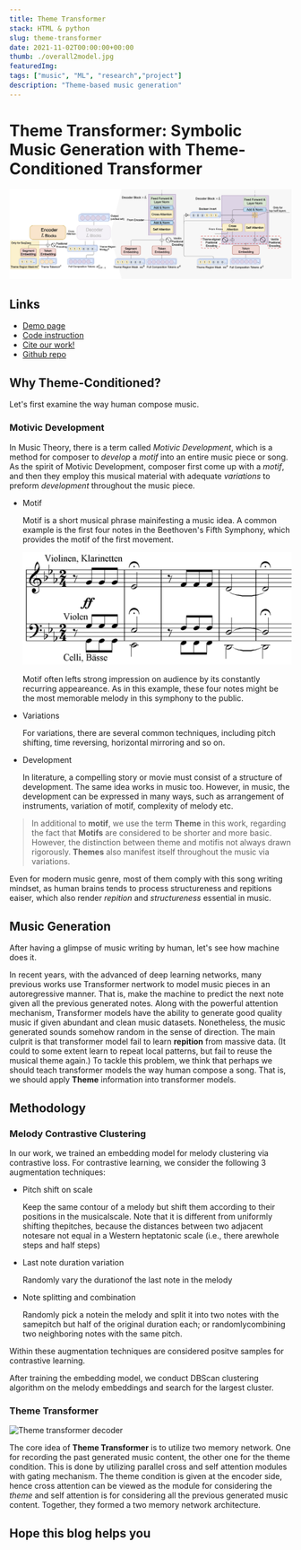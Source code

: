 ```yaml
---
title: Theme Transformer
stack: HTML & python
slug: theme-transformer
date: 2021-11-02T00:00:00+00:00
thumb: ./overall2model.jpg
featuredImg:
tags: ["music", "ML", "research","project"]
description: "Theme-based music generation"
---
```


# Theme Transformer: Symbolic Music Generation with Theme-Conditioned Transformer

![](overall2model.jpg)

## Links
* [Demo page](https://atosystem.github.io/ThemeTransformer/)
* [Code instruction](https://atosystem.github.io/ThemeTransformer/code)
* [Cite our work!](https://atosystem.github.io/ThemeTransformer/cite)
* [Github repo](https://github.com/atosystem/ThemeTransformer)

## Why Theme-Conditioned?
Let's first examine the way human compose music.
### Motivic Development
In Music Theory, there is a term called *Motivic Development*, which is a method for composer to *develop* a *motif* into an entire music piece or song. As the spirit of Motivic Development, composer first come up with a *motif*, and then they  employ this musical material with adequate *variations* to preform *development* throughout the music piece. 
* Motif
    
    Motif is a short musical phrase mainifesting a music idea. A common example is the first four notes in the Beethoven's Fifth Symphony, which provides the motif of the first movement.

    ![The motif of the Beethoven's Fifth Symphony](./Beethoven_5Symphony.png)

    Motif often lefts strong impression on audience by its constantly recurring appeareance. As in this example, these four notes might be the most memorable melody in this symphony to the public.

* Variations

    For variations, there are several common techniques, including pitch shifting, time reversing, horizontal mirroring and so on.

* Development

    In literature, a compelling story or movie must consist of a structure of development. The same idea works in music too. However, in music, the development can be expressed in many ways, such as arrangement of instruments, variation of motif, complexity of melody etc.

> In additional to **motif**, we use the term **Theme** in this work, regarding the fact that **Motifs** are considered to be shorter and more basic. However, the distinction between theme and motifis not always drawn rigorously. **Themes** also manifest itself throughout the music via variations.

Even for modern music genre, most of them comply with this song writing mindset, as human brains tends to process structureness and repitions eaiser, which also render *repition* and *structureness* essential in music. 


## Music Generation

After having a glimpse of music writing by human, let's see how machine does it.

In recent years, with the advanced of deep learning networks, many previous works use Transformer nertwork to model music pieces in an autoregressive manner. 
That is, make the machine to predict the next note given all the previous generated notes. 
Along with the powerful attention mechanism, Transformer models have the ability to generate good quality music if given abundant and clean music datasets. Nonetheless, the music generated sounds somehow random in the sense of direction. 
The main culprit is that transformer model fail to learn **repition** from massive data. (It could to some extent learn to repeat local patterns, but fail to reuse the musical theme again.) To tackle this problem, we think that perhaps we should teach transformer models the way human compose a song. That is, we should apply **Theme** information into transformer models.

## Methodology

### Melody Contrastive Clustering

In our work, we trained an embedding model for melody clustering via contrastive loss.
For contrastive learning, we consider the following 3 augmentation techniques:
* Pitch shift on scale

    Keep the same contour of a melody but shift them according to their positions in the musicalscale. Note that it is different from uniformly shifting thepitches, because the distances between two adjacent notesare not equal in a Western heptatonic scale (i.e., there arewhole steps and half steps)
* Last note duration variation

    Randomly vary the durationof the last note in the melody
* Note splitting and combination

    Randomly  pick  a  notein  the  melody  and  split  it  into  two  notes  with  the  samepitch but half of the original duration each; or randomlycombining two neighboring notes with the same pitch.

Within these augmentation techniques are considered positve samples for contrastive learning.

After training the embedding model, we conduct DBScan clustering algorithm on the melody embeddings and search for the largest cluster. 
### Theme Transformer

![Theme transformer decoder](./modelC.jpg)

The core idea of **Theme Transformer** is to utilize two memory network. One for recording the past generated music content, the other one for the theme condition. This is done by utilizing parallel cross and self attention modules with gating mechanism. The theme condition is given at the encoder side, hence cross attention can be viewed as the module for considering the *theme* and self attention is for considering all the previous generated music content. Together, they formed a two memory network architecture.

## Hope this blog helps you 
<!--
## Demo
| ID| Theme | Real Data | Baseline | Theme Transformer
| -- | -------- | -------- | -------- | -------- |
| 875 | `audio: /theme-transformer-audio/875_Theme.mp3` | `audio: /theme-transformer-audio/875_Realdata.mp3` | `audio: /theme-transformer-audio/875_Baseline.mp3` | `audio: /theme-transformer-audio/875_ThemeTransformer.mp3`|
| 888 | `audio: /theme-transformer-audio/888_Theme.mp3` | `audio: /theme-transformer-audio/888_Realdata.mp3` | `audio: /theme-transformer-audio/888_Baseline.mp3` | `audio: /theme-transformer-audio/888_ThemeTransformer.mp3`|
| 890 | `audio: /theme-transformer-audio/890_Theme.mp3` | `audio: /theme-transformer-audio/890_Realdata.mp3` | `audio: /theme-transformer-audio/890_Baseline.mp3` | `audio: /theme-transformer-audio/890_ThemeTransformer.mp3`|
| 893 | `audio: /theme-transformer-audio/893_Theme.mp3` | `audio: /theme-transformer-audio/893_Realdata.mp3` | `audio: /theme-transformer-audio/893_Baseline.mp3` | `audio: /theme-transformer-audio/893_ThemeTransformer.mp3`|
| 899 | `audio: /theme-transformer-audio/899_Theme.mp3` | `audio: /theme-transformer-audio/899_Realdata.mp3` | `audio: /theme-transformer-audio/899_Baseline.mp3` | `audio: /theme-transformer-audio/899_ThemeTransformer.mp3`|
| 900 | `audio: /theme-transformer-audio/900_Theme.mp3` | `audio: /theme-transformer-audio/900_Realdata.mp3` | `audio: /theme-transformer-audio/900_Baseline.mp3` | `audio: /theme-transformer-audio/900_ThemeTransformer.mp3`|
| 901 | `audio: /theme-transformer-audio/901_Theme.mp3` | `audio: /theme-transformer-audio/901_Realdata.mp3` | `audio: /theme-transformer-audio/901_Baseline.mp3` | `audio: /theme-transformer-audio/901_ThemeTransformer.mp3`|
| 904 | `audio: /theme-transformer-audio/904_Theme.mp3` | `audio: /theme-transformer-audio/904_Realdata.mp3` | `audio: /theme-transformer-audio/904_Baseline.mp3` | `audio: /theme-transformer-audio/904_ThemeTransformer.mp3`|
| 908 | `audio: /theme-transformer-audio/908_Theme.mp3` | `audio: /theme-transformer-audio/908_Realdata.mp3` | `audio: /theme-transformer-audio/908_Baseline.mp3` | `audio: /theme-transformer-audio/908_ThemeTransformer.mp3`|
| 909 | `audio: /theme-transformer-audio/909_Theme.mp3` | `audio: /theme-transformer-audio/909_Realdata.mp3` | `audio: /theme-transformer-audio/909_Baseline.mp3` | `audio: /theme-transformer-audio/909_ThemeTransformer.mp3`|


## Figures
|#id| First 24 bars  &nbsp; &nbsp; &nbsp; &nbsp; &nbsp; &nbsp; &nbsp; &nbsp; &nbsp; &nbsp;   | Melody Embedding Distance|
| ------ | -------- | -------- |
|875| <img src="testdata_24bars_modelC/test_875_front24.jpg" width="100%"/> | <img src="testdata_24bars_modelC/test_875_front24.jpg" width="100%"/> |
|888| <img src="testdata_24bars_modelC/test_888_front24.jpg" width="100%"/> | <img src="testdata_24bars_modelC/test_888_front24.jpg" width="100%"/> |
|890| <img src="testdata_24bars_modelC/test_890_front24.jpg" width="100%"/> | <img src="testdata_24bars_modelC/test_890_front24.jpg" width="100%"/> |
|893| <img src="testdata_24bars_modelC/test_893_front24.jpg" width="100%"/> | <img src="testdata_24bars_modelC/test_893_front24.jpg" width="100%"/> |
|894| <img src="testdata_24bars_modelC/test_894_front24.jpg" width="100%"/> | <img src="testdata_24bars_modelC/test_894_front24.jpg" width="100%"/> |
|896| <img src="testdata_24bars_modelC/test_896_front24.jpg" width="100%"/> | <img src="testdata_24bars_modelC/test_896_front24.jpg" width="100%"/> |
|899| <img src="testdata_24bars_modelC/test_899_front24.jpg" width="100%"/> | <img src="testdata_24bars_modelC/test_899_front24.jpg" width="100%"/> |
|900| <img src="testdata_24bars_modelC/test_900_front24.jpg" width="100%"/> | <img src="testdata_24bars_modelC/test_900_front24.jpg" width="100%"/> |
|901| <img src="testdata_24bars_modelC/test_901_front24.jpg" width="100%"/> | <img src="testdata_24bars_modelC/test_901_front24.jpg" width="100%"/> |
|904| <img src="testdata_24bars_modelC/test_904_front24.jpg" width="100%"/> | <img src="testdata_24bars_modelC/test_904_front24.jpg" width="100%"/> |
|908| <img src="testdata_24bars_modelC/test_908_front24.jpg" width="100%"/> | <img src="testdata_24bars_modelC/test_908_front24.jpg" width="100%"/> |
|909| <img src="testdata_24bars_modelC/test_909_front24.jpg" width="100%"/> | <img src="testdata_24bars_modelC/test_909_front24.jpg" width="100%"/> |  -->
